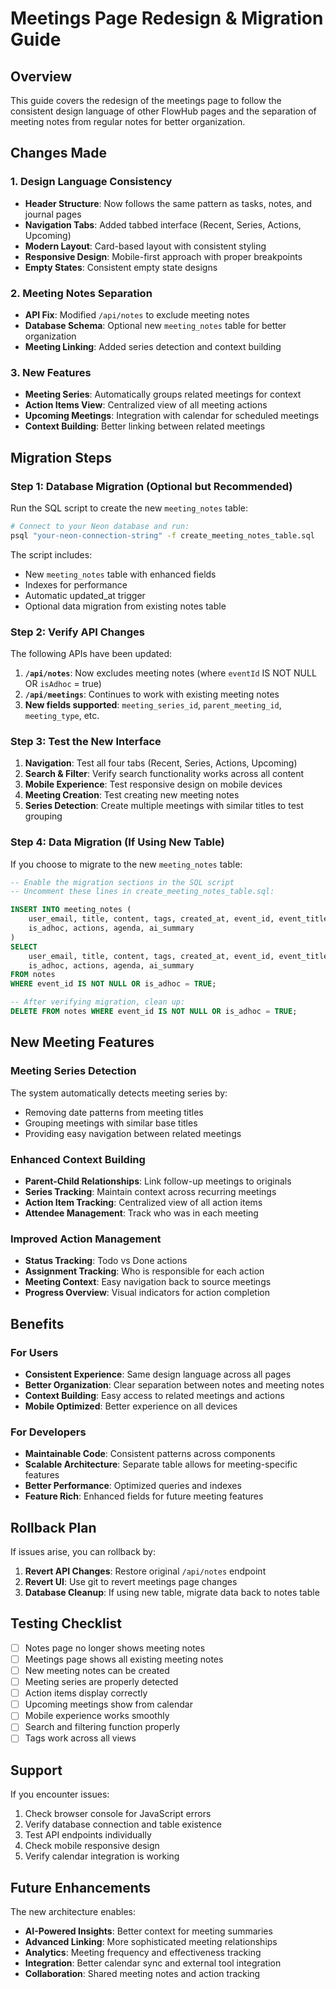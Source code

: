 # Meetings Page Redesign & Migration Guide

## Overview
This guide covers the redesign of the meetings page to follow the consistent design language of other FlowHub pages and the separation of meeting notes from regular notes for better organization.

## Changes Made

### 1. Design Language Consistency
- **Header Structure**: Now follows the same pattern as tasks, notes, and journal pages
- **Navigation Tabs**: Added tabbed interface (Recent, Series, Actions, Upcoming)
- **Modern Layout**: Card-based layout with consistent styling
- **Responsive Design**: Mobile-first approach with proper breakpoints
- **Empty States**: Consistent empty state designs

### 2. Meeting Notes Separation
- **API Fix**: Modified `/api/notes` to exclude meeting notes
- **Database Schema**: Optional new `meeting_notes` table for better organization
- **Meeting Linking**: Added series detection and context building

### 3. New Features
- **Meeting Series**: Automatically groups related meetings for context
- **Action Items View**: Centralized view of all meeting actions
- **Upcoming Meetings**: Integration with calendar for scheduled meetings
- **Context Building**: Better linking between related meetings

## Migration Steps

### Step 1: Database Migration (Optional but Recommended)

Run the SQL script to create the new `meeting_notes` table:

```bash
# Connect to your Neon database and run:
psql "your-neon-connection-string" -f create_meeting_notes_table.sql
```

The script includes:
- New `meeting_notes` table with enhanced fields
- Indexes for performance
- Automatic updated_at trigger
- Optional data migration from existing notes table

### Step 2: Verify API Changes

The following APIs have been updated:

1. **`/api/notes`**: Now excludes meeting notes (where `eventId` IS NOT NULL OR `isAdhoc` = true)
2. **`/api/meetings`**: Continues to work with existing meeting notes
3. **New fields supported**: `meeting_series_id`, `parent_meeting_id`, `meeting_type`, etc.

### Step 3: Test the New Interface

1. **Navigation**: Test all four tabs (Recent, Series, Actions, Upcoming)
2. **Search & Filter**: Verify search functionality works across all content
3. **Mobile Experience**: Test responsive design on mobile devices
4. **Meeting Creation**: Test creating new meeting notes
5. **Series Detection**: Create multiple meetings with similar titles to test grouping

### Step 4: Data Migration (If Using New Table)

If you choose to migrate to the new `meeting_notes` table:

```sql
-- Enable the migration sections in the SQL script
-- Uncomment these lines in create_meeting_notes_table.sql:

INSERT INTO meeting_notes (
    user_email, title, content, tags, created_at, event_id, event_title, 
    is_adhoc, actions, agenda, ai_summary
)
SELECT 
    user_email, title, content, tags, created_at, event_id, event_title,
    is_adhoc, actions, agenda, ai_summary
FROM notes 
WHERE event_id IS NOT NULL OR is_adhoc = TRUE;

-- After verifying migration, clean up:
DELETE FROM notes WHERE event_id IS NOT NULL OR is_adhoc = TRUE;
```

## New Meeting Features

### Meeting Series Detection
The system automatically detects meeting series by:
- Removing date patterns from meeting titles
- Grouping meetings with similar base titles
- Providing easy navigation between related meetings

### Enhanced Context Building
- **Parent-Child Relationships**: Link follow-up meetings to originals
- **Series Tracking**: Maintain context across recurring meetings
- **Action Item Tracking**: Centralized view of all action items
- **Attendee Management**: Track who was in each meeting

### Improved Action Management
- **Status Tracking**: Todo vs Done actions
- **Assignment Tracking**: Who is responsible for each action
- **Meeting Context**: Easy navigation back to source meetings
- **Progress Overview**: Visual indicators for action completion

## Benefits

### For Users
- **Consistent Experience**: Same design language across all pages
- **Better Organization**: Clear separation between notes and meeting notes
- **Context Building**: Easy access to related meetings and actions
- **Mobile Optimized**: Better experience on all devices

### For Developers
- **Maintainable Code**: Consistent patterns across components
- **Scalable Architecture**: Separate table allows for meeting-specific features
- **Better Performance**: Optimized queries and indexes
- **Feature Rich**: Enhanced fields for future meeting features

## Rollback Plan

If issues arise, you can rollback by:

1. **Revert API Changes**: Restore original `/api/notes` endpoint
2. **Revert UI**: Use git to revert meetings page changes
3. **Database Cleanup**: If using new table, migrate data back to notes table

## Testing Checklist

- [ ] Notes page no longer shows meeting notes
- [ ] Meetings page shows all existing meeting notes
- [ ] New meeting notes can be created
- [ ] Meeting series are properly detected
- [ ] Action items display correctly
- [ ] Upcoming meetings show from calendar
- [ ] Mobile experience works smoothly
- [ ] Search and filtering function properly
- [ ] Tags work across all views

## Support

If you encounter issues:

1. Check browser console for JavaScript errors
2. Verify database connection and table existence
3. Test API endpoints individually
4. Check mobile responsive design
5. Verify calendar integration is working

## Future Enhancements

The new architecture enables:
- **AI-Powered Insights**: Better context for meeting summaries
- **Advanced Linking**: More sophisticated meeting relationships
- **Analytics**: Meeting frequency and effectiveness tracking
- **Integration**: Better calendar sync and external tool integration
- **Collaboration**: Shared meeting notes and action tracking